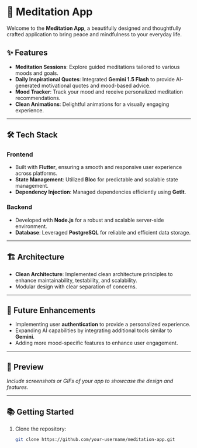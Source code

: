 # 🌟 Meditation App  

Welcome to the **Meditation App**, a beautifully designed and thoughtfully crafted application to bring peace and mindfulness to your everyday life.  

## ✨ Features  
- **Meditation Sessions**: Explore guided meditations tailored to various moods and goals.  
- **Daily Inspirational Quotes**: Integrated **Gemini 1.5 Flash** to provide AI-generated motivational quotes and mood-based advice.  
- **Mood Tracker**: Track your mood and receive personalized meditation recommendations.  
- **Clean Animations**: Delightful animations for a visually engaging experience.  

---

## 🛠️ Tech Stack  
### **Frontend**  
- Built with **Flutter**, ensuring a smooth and responsive user experience across platforms.  
- **State Management**: Utilized **Bloc** for predictable and scalable state management.  
- **Dependency Injection**: Managed dependencies efficiently using **GetIt**.  

### **Backend**  
- Developed with **Node.js** for a robust and scalable server-side environment.  
- **Database**: Leveraged **PostgreSQL** for reliable and efficient data storage.  

---

## 🏗️ Architecture  
- **Clean Architecture**: Implemented clean architecture principles to enhance maintainability, testability, and scalability.  
- Modular design with clear separation of concerns.  

---

## 🚀 Future Enhancements  
- Implementing user **authentication** to provide a personalized experience.  
- Expanding AI capabilities by integrating additional tools similar to **Gemini**.  
- Adding more mood-specific features to enhance user engagement.  

---

## 📸 Preview  
*Include screenshots or GIFs of your app to showcase the design and features.*  

---

## 📚 Getting Started  
1. Clone the repository:  
   ```bash
   git clone https://github.com/your-username/meditation-app.git
